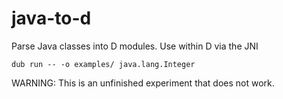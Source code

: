 # java-to-d
Parse Java classes into D modules. Use within D via the JNI

```
dub run -- -o examples/ java.lang.Integer
```


WARNING: This is an unfinished experiment that does not work.
